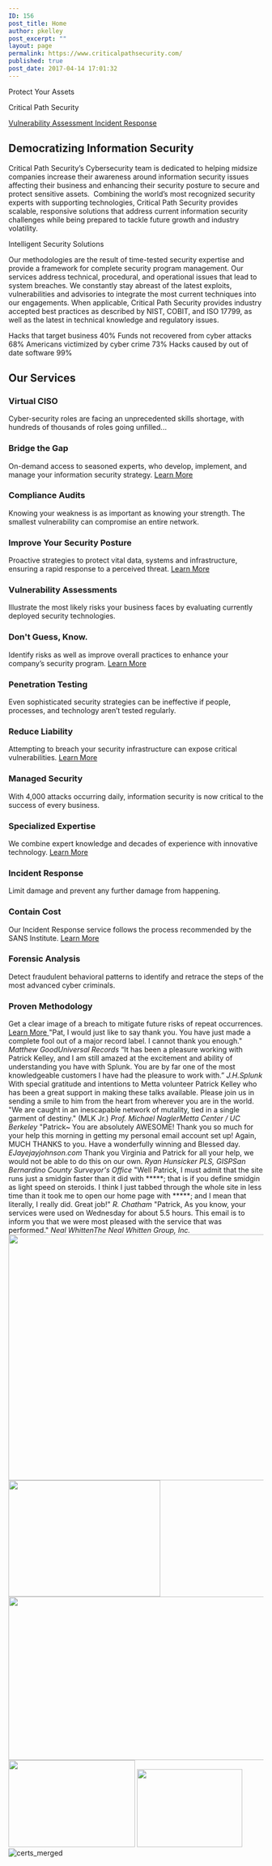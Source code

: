 ```yaml
---
ID: 156
post_title: Home
author: pkelley
post_excerpt: ""
layout: page
permalink: https://www.criticalpathsecurity.com/
published: true
post_date: 2017-04-14 17:01:32
---
```

<p>Protect Your Assets</p><p>Critical Path Security</p>		
			<a href="/services/vulnerability-assessment/" role="button">
						Vulnerability Assessment
					</a>
			<a href="/services/incident-response/" role="button">
						Incident Response
					</a>
			<h2>Democratizing Information Security</h2>		
		<p>Critical Path Security’s Cybersecurity team is dedicated to helping midsize companies increase their awareness around information security issues affecting their business and enhancing their security posture to secure and protect sensitive assets.  Combining the world’s most recognized security experts with supporting technologies, Critical Path Security provides scalable, responsive solutions that address current information security challenges while being prepared to tackle future growth and industry volatility.</p><p>Intelligent Security Solutions</p><p>Our methodologies are the result of time-tested security expertise and provide a framework for complete security program management. Our services address technical, procedural, and operational issues that lead to system breaches. We constantly stay abreast of the latest exploits, vulnerabilities and advisories to integrate the most current techniques into our engagements. When applicable, Critical Path Security provides industry accepted best practices as described by NIST, COBIT, and ISO 17799, as well as the latest in technical knowledge and regulatory issues.</p>		
						Hacks that target business
									40%
						Funds not recovered from cyber attacks
									68%
						Americans victimized by cyber crime
									73%
						Hacks caused by out of date software
									99%
			<h2>Our Services</h2>		
													<h3>
								Virtual CISO							</h3>
								Cyber-security roles are facing an unprecedented skills shortage, with hundreds of thousands of roles going unfilled...							
											<h3>
							Bridge the Gap						</h3>
							On-demand access to seasoned experts, who develop, implement, and manage your information security strategy.						
											<a href="https://www.criticalpathsecurity.com/managed-security/virtual-ciso/">
						Learn More						</a>
													<h3>
								Compliance Audits							</h3>
								Knowing your weakness is as important as knowing your strength. The smallest vulnerability can compromise an entire network.							
											<h3>
							Improve Your Security Posture						</h3>
							Proactive strategies to protect vital data, systems and infrastructure, ensuring a rapid response to a perceived threat. 						
											<a href="https://www.criticalpathsecurity.com/services/compliance-audits/">
						Learn More						</a>
													<h3>
								Vulnerability Assessments							</h3>
								Illustrate the most likely risks your business faces by evaluating currently deployed security technologies. 							
											<h3>
							Don't Guess, Know.						</h3>
							Identify risks as well as improve overall practices to enhance your company’s security program.						
											<a href="https://www.criticalpathsecurity.com/services/vulnerability-assessment/">
						Learn More						</a>
													<h3>
								Penetration Testing							</h3>
								Even sophisticated security strategies can be ineffective if people, processes, and technology aren’t tested regularly.							
											<h3>
							Reduce Liability						</h3>
							Attempting to breach your security infrastructure can expose critical vulnerabilities.						
											<a href="https://www.criticalpathsecurity.com/services/penetration-testing/">
						Learn More						</a>
													<h3>
								Managed Security							</h3>
								With 4,000 attacks occurring daily, information security is now critical to the success of every business.							
											<h3>
							Specialized Expertise						</h3>
							We combine expert knowledge and decades of experience with innovative technology. 						
											<a href="https://www.criticalpathsecurity.com/managed-security/security-monitoring-and-management/">
						Learn More						</a>
													<h3>
								Incident Response							</h3>
								Limit damage and prevent any further damage from happening.							
											<h3>
							Contain Cost						</h3>
							Our Incident Response service follows the process recommended by the SANS Institute.						
											<a href="https://www.criticalpathsecurity.com/services/incident-response/">
						Learn More						</a>
													<h3>
								Forensic Analysis							</h3>
								Detect fraudulent behavioral patterns to identify and retrace the steps of the most advanced cyber criminals.							
											<h3>
							Proven Methodology						</h3>
							Get a clear image of a breach to mitigate future risks of repeat occurrences. 						
											<a href="https://www.criticalpathsecurity.com/services/forensic-analysis/">
						Learn More						</a>
						"Pat, I would just like to say thank you. You have just made a complete fool out of a major record label. I cannot thank you enough."					
								<cite>Matthew GoodUniversal Records</cite>			
						“It has been a pleasure working with Patrick Kelley, and I am still amazed at the excitement and ability of understanding you have with Splunk. You are by far one of the most knowledgeable customers I have had the pleasure to work with.”					
								<cite>J.H.Splunk</cite>			
						With special gratitude and intentions to Metta volunteer Patrick Kelley who has been a great support in making these talks available.  Please join us in sending a smile to him from the heart from wherever you are in the world. "We are caught in an inescapable network of mutality, tied in a single garment of destiny." (MLK Jr.)					
								<cite>Prof. Michael NaglerMetta Center / UC Berkeley</cite>			
						"Patrick~
You are absolutely AWESOME! Thank you so much for your help this morning in getting my personal email account set up!
Again, MUCH THANKS to you. Have a wonderfully winning and Blessed day.					
								<cite>EJayejayjohnson.com</cite>			
						Thank you Virginia and Patrick for all your help, we would not be able to do this on our own.					
								<cite>Ryan Hunsicker PLS, GISPSan Bernardino County Surveyor's Office</cite>			
						"Well Patrick, I must admit that the site runs just a smidgin faster than it did with *****; that is if you define smidgin as light speed on steroids.  I think I just tabbed through the whole site in less time than it took me to open our home page with *****; and I mean that literally, I really did.  Great job!"					
								<cite>R. Chatham</cite>			
						"Patrick, As you know, your services were used on Wednesday for about 5.5 hours. This email is to inform you that we were most pleased with the service that was performed."					
								<cite>Neal WhittenThe Neal Whitten Group, Inc.</cite>			
										<img width="1024" height="486" src="https://www.criticalpathsecurity.com/wp-content/uploads/2017/11/ISC²_logo_vectorized.svg-1024x486.png" alt="" srcset="https://www.criticalpathsecurity.com/wp-content/uploads/2017/11/ISC²_logo_vectorized.svg-1024x486.png 1024w, https://www.criticalpathsecurity.com/wp-content/uploads/2017/11/ISC²_logo_vectorized.svg-300x142.png 300w, https://www.criticalpathsecurity.com/wp-content/uploads/2017/11/ISC²_logo_vectorized.svg-768x364.png 768w, https://www.criticalpathsecurity.com/wp-content/uploads/2017/11/ISC²_logo_vectorized.svg.png 1200w" sizes="(max-width: 1024px) 100vw, 1024px" />											
										<img width="300" height="230" src="https://www.criticalpathsecurity.com/wp-content/uploads/2017/11/CEH-300x230.png" alt="" />											
										<img width="1024" height="323" src="https://www.criticalpathsecurity.com/wp-content/uploads/2017/12/securityplus-1024x323.png" alt="" srcset="https://www.criticalpathsecurity.com/wp-content/uploads/2017/12/securityplus-1024x323.png 1024w, https://www.criticalpathsecurity.com/wp-content/uploads/2017/12/securityplus-300x95.png 300w, https://www.criticalpathsecurity.com/wp-content/uploads/2017/12/securityplus-768x242.png 768w" sizes="(max-width: 1024px) 100vw, 1024px" />											
										<img width="250" height="172" src="https://www.criticalpathsecurity.com/wp-content/uploads/2018/07/CCNA-Security-Logo.png" alt="" />											
										<img width="208" height="154" src="https://www.criticalpathsecurity.com/wp-content/uploads/2017/11/JNCIA.png" alt="" />											
										<img src="https://www.criticalpathsecurity.com/wp-content/uploads/elementor/thumbs/certs_merged-niq1wp47u8hvytb15h2myppkr4k1drjt8vg4sy3tb4.jpg" title="certs_merged" alt="certs_merged" />